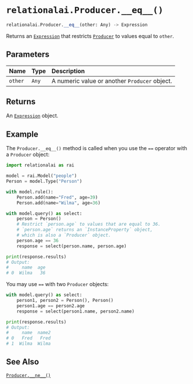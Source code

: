 # `relationalai.Producer.__eq__()`

```python
relationalai.Producer.__eq__(other: Any) -> Expression
```

Returns an [`Expression`](../Expression.md) that restricts [`Producer`](./README.md) to values equal to `other`.

## Parameters

| Name | Type | Description |
| :--- | :--- | :------ |
| `other` | `Any` | A numeric value or another `Producer` object. |

## Returns

An [`Expression`](../Expression.md) object.

## Example

The `Producer.__eq__()` method is called when you use the `==` operator with a `Producer` object:

```python
import relationalai as rai

model = rai.Model("people")
Person = model.Type("Person")

with model.rule():
    Person.add(name="Fred", age=39)
    Person.add(name="Wilma", age=36)

with model.query() as select:
    person = Person()
    # Restrict `person.age` to values that are equal to 36.
    # `person.age` returns an `InstanceProperty` object,
    # which is also a `Producer` object.
    person.age == 36
    response = select(person.name, person.age)

print(response.results)
# Output:
#     name  age
# 0  Wilma   36
```

You may use `==` with two `Producer` objects:

```python
with model.query() as select:
    person1, person2 = Person(), Person()
    person1.age == person2.age
    response = select(person1.name, person2.name)

print(response.results)
# Output:
#     name  name2
# 0   Fred   Fred
# 1  Wilma  Wilma
```

## See Also

[`Producer.__ne__()`](./__ne__.md)
